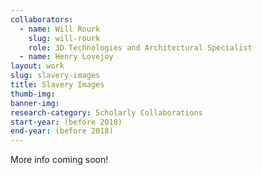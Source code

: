 ```yaml
---
collaborators: 
  - name: Will Rourk
    slug: will-rourk
    role: 3D Technologies and Architectural Specialist
  - name: Henry Lovejoy
layout: work
slug: slavery-images
title: Slavery Images
thumb-img:
banner-img:
research-category: Scholarly Collaborations
start-year: (before 2018)
end-year: (before 2018)
---
```

More info coming soon!
